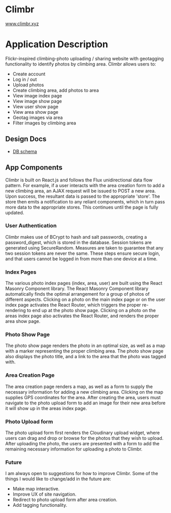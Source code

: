 # Climbr

www.climbr.xyz

# Application Description

Flickr-inspired climbing-photo uploading / sharing website with
geotagging functionality to identify photos by climbing area.
Climbr allows users to:

- Create account
- Log in / out
- Upload photos
- Create climbing area, add photos to area
- View image index page
- View image show page
- View user show page
- View area show page
- Geotag images via area
- Filter images by climbing area

## Design Docs
* [DB schema][schema]

[schema]: ./docs/schema.md

## App Components

Climbr is built on React.js and follows the Flux unidirectional data flow pattern. For example, if a user interacts with the area creation form to add a new climbing area, an AJAX request will be issued to POST a new area. Upon success, the resultant data is passed to the appropriate 'store'. The store then emits a notification to any reliant components, which in turn pass more data to the appropriate stores. This continues until the page is fully updated.

### User Authentication

Climbr makes use of BCrypt to hash and salt passwords, creating a password_digest, which is stored in the database. Session tokens are generated using SecureRandom. Measures are taken to guarantee that any two session tokens are never the same. These steps ensure secure login, and that users cannot be logged in from more than one device at a time.

### Index Pages

The various photo index pages (index, area, user) are built using the React Masonry Component library. The React Masonry Component library automatically finds the optimal arrangement for a group of photos of different aspects. Clicking on a photo on the main index page or on the user index page activates the React Router, which triggers the proper re-rendering to end up at the photo show page. Clicking on a photo on the areas index page also activates the React Router, and renders the proper area show page.

### Photo Show Page

The photo show page renders the photo in an optimal size, as well as a map with a marker representing the proper climbing area. The photo show page also displays the photo title, and a link to the area that the photo was tagged with.

### Area Creation Page

The area creation page renders a map, as well as a form to supply the necessary information for adding a new climbing area. Clicking on the map supplies GPS coordinates for the area. After creating the area, users must navigate to the photo upload form to add an image for their new area before it will show up in the areas index page.

### Photo Upload form

The photo upload form first renders the Cloudinary upload widget, where users can drag and drop or browse for the photos that they wish to upload. After uploading the photo, the users are presented with a form to add the remaining necessary information for uploading a photo to Climbr.

### Future

I am always open to suggestions for how to improve Climbr. Some of the things I would like to change/add in the future are:

- Make map interactive.
- Improve UX of site navigation.
- Redirect to photo upload form after area creation.
- Add tagging functionality.
